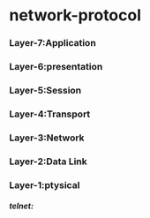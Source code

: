 # network-protocol
### Layer-7:Application
### Layer-6:presentation
### Layer-5:Session
### Layer-4:Transport
### Layer-3:Network
### Layer-2:Data Link
### Layer-1:ptysical
##### telnet:
